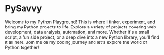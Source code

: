 # PySavvy
Welcome to my Python Playground! This is where I tinker, experiment, and bring my Python projects to life. Explore a variety of projects covering web development, data analysis, automation, and more. Whether it's a small script, a fun side project, or a deep dive into a new Python library, you'll find it all here. Join me on my coding journey and let's explore the world of Python together!

